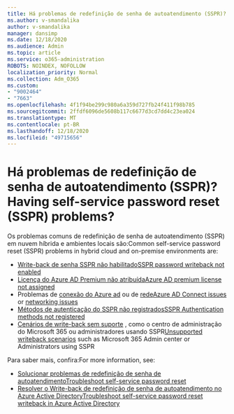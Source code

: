 ```yaml
---
title: Há problemas de redefinição de senha de autoatendimento (SSPR)?
ms.author: v-smandalika
author: v-smandalika
manager: dansimp
ms.date: 12/18/2020
ms.audience: Admin
ms.topic: article
ms.service: o365-administration
ROBOTS: NOINDEX, NOFOLLOW
localization_priority: Normal
ms.collection: Adm_O365
ms.custom:
- "9002464"
- "7663"
ms.openlocfilehash: 4f1f94be299c980a6a359d727fb24f411f98b785
ms.sourcegitcommit: 2ffdf6096de5608b117c6677d3cd7dd4c23ea024
ms.translationtype: MT
ms.contentlocale: pt-BR
ms.lasthandoff: 12/18/2020
ms.locfileid: "49715656"
---
```

# <a name="having-self-service-password-reset-sspr-problems"></a><span data-ttu-id="5bf53-102">Há problemas de redefinição de senha de autoatendimento (SSPR)?</span><span class="sxs-lookup"><span data-stu-id="5bf53-102">Having self-service password reset (SSPR) problems?</span></span>

<span data-ttu-id="5bf53-103">Os problemas comuns de redefinição de senha de autoatendimento (SSPR) em nuvem híbrida e ambientes locais são:</span><span class="sxs-lookup"><span data-stu-id="5bf53-103">Common self-service password reset (SSPR) problems in hybrid cloud and on-premise environments are:</span></span>

- [<span data-ttu-id="5bf53-104">Write-back de senha SSPR não habilitado</span><span class="sxs-lookup"><span data-stu-id="5bf53-104">SSPR password writeback not enabled</span></span>](https://docs.microsoft.com/azure/active-directory/authentication/tutorial-enable-sspr-writeback)
- [<span data-ttu-id="5bf53-105">Licença do Azure AD Premium não atribuída</span><span class="sxs-lookup"><span data-stu-id="5bf53-105">Azure AD premium license not assigned</span></span>](https://docs.microsoft.com/azure/active-directory/authentication/concept-sspr-licensing)
- <span data-ttu-id="5bf53-106">Problemas de [conexão do Azure ad](https://docs.microsoft.com/azure/active-directory/hybrid/tshoot-connect-sync-errors) ou de [rede](https://docs.microsoft.com/azure/active-directory/hybrid/tshoot-connect-connectivity)</span><span class="sxs-lookup"><span data-stu-id="5bf53-106">[Azure AD Connect issues](https://docs.microsoft.com/azure/active-directory/hybrid/tshoot-connect-sync-errors) or [networking issues](https://docs.microsoft.com/azure/active-directory/hybrid/tshoot-connect-connectivity)</span></span>
- [<span data-ttu-id="5bf53-107">Métodos de autenticação do SSPR não registrados</span><span class="sxs-lookup"><span data-stu-id="5bf53-107">SSPR Authentication methods not registered</span></span>](https://mysignins.microsoft.com/security-info)
- <span data-ttu-id="5bf53-108">[Cenários de write-back sem suporte](https://docs.microsoft.com/azure/active-directory/authentication/concept-sspr-writeback#unsupported-writeback-operations) , como o centro de administração do Microsoft 365 ou administradores usando SSPR</span><span class="sxs-lookup"><span data-stu-id="5bf53-108">[Unsupported writeback scenarios](https://docs.microsoft.com/azure/active-directory/authentication/concept-sspr-writeback#unsupported-writeback-operations) such as Microsoft 365 Admin center or Administrators using SSPR</span></span>


<span data-ttu-id="5bf53-109">Para saber mais, confira:</span><span class="sxs-lookup"><span data-stu-id="5bf53-109">For more information, see:</span></span>

- [<span data-ttu-id="5bf53-110">Solucionar problemas de redefinição de senha de autoatendimento</span><span class="sxs-lookup"><span data-stu-id="5bf53-110">Troubleshoot self-service password reset</span></span>](https://docs.microsoft.com/azure/active-directory/authentication/troubleshoot-sspr)
- [<span data-ttu-id="5bf53-111">Resolver o Write-back de redefinição de senha de autoatendimento no Azure Active Directory</span><span class="sxs-lookup"><span data-stu-id="5bf53-111">Troubleshoot self-service password reset writeback in Azure Active Directory</span></span>](https://docs.microsoft.com/azure/active-directory/authentication/troubleshoot-sspr-writeback)
